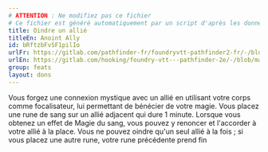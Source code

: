 ```yaml
---
# ATTENTION : Ne modifiez pas ce fichier
# Ce fichier est généré automatiquement par un script d'après les données du module Foundry VTT officiel et de sa traduction
title: Oindre un allié
titleEn: Anoint Ally
id: bRftzbFvSF1pilIo
urlFr: https://gitlab.com/pathfinder-fr/foundryvtt-pathfinder2-fr/-/blob/master/data/feats/bRftzbFvSF1pilIo.htm
urlEn: https://gitlab.com/hooking/foundry-vtt---pathfinder-2e/-/blob/master/packs/data/feats.db/anoint-ally.json
group: feats
layout: dons
---
```

Vous forgez une connexion mystique avec un allié en utilisant votre corps comme focalisateur, lui permettant de bénécier de votre magie. Vous placez une rune de sang sur un allié adjacent qui dure 1 minute. Lorsque vous obtenez un effet de Magie du sang, vous pouvez y renoncer et l'accorder à votre allié à la place. Vous ne pouvez oindre qu'un seul allié à la fois ; si vous placez une autre rune, votre rune précédente prend fin


